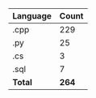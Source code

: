 | Language | Count |
|----------|-------|
| .cpp | 229 |
| .py | 25 |
| .cs | 3 |
| .sql | 7 |
| **Total** | **264** |

